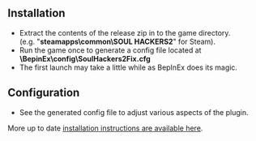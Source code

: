## Installation
- Extract the contents of the release zip in to the game directory.<br />(e.g. "**steamapps\common\SOUL HACKERS2**" for Steam).
- Run the game once to generate a config file located at **<GameDirectory>\BepinEx\config\SoulHackers2Fix.cfg**
- The first launch may take a little while as BepInEx does its magic.

## Configuration
- See the generated config file to adjust various aspects of the plugin.

More up to date [installation instructions are available here](https://github.com/Lyall/SoulHackers2Fix#installation).
